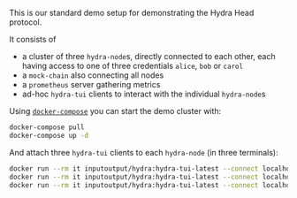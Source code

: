 This is our standard demo setup for demonstrating the Hydra Head protocol.

It consists of
- a cluster of three `hydra-node`s, directly connected to each other, each having access to one of three credentials `alice`, `bob` or `carol`
- a `mock-chain` also connecting all nodes
- a `prometheus` server gathering metrics
- ad-hoc `hydra-tui` clients to interact with the individual `hydra-node`s

Using [`docker-compose`](https://docs.docker.com/compose/) you can start the demo cluster with:
```sh
docker-compose pull
docker-compose up -d
```
And attach three `hydra-tui` clients to each `hydra-node` (in three terminals):

``` sh
docker run --rm it inputoutput/hydra:hydra-tui-latest --connect localhost:4001 # alice's hydra-node
docker run --rm it inputoutput/hydra:hydra-tui-latest --connect localhost:4002 # bob's hydra-node
docker run --rm it inputoutput/hydra:hydra-tui-latest --connect localhost:4003 # carol's hydra-node
```
